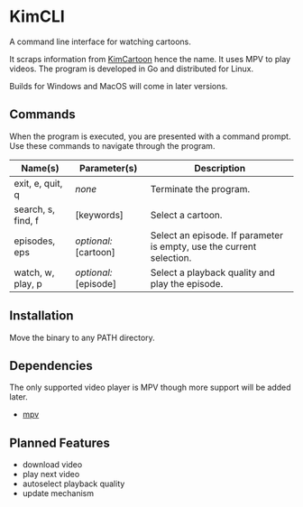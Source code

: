 # KimCLI

A command line interface for watching cartoons.

It scraps information from [KimCartoon](https://kimcartoon.li/) hence the name. It uses MPV to play videos. The program is developed in Go and distributed for Linux.

Builds for Windows and MacOS will come in later versions.

## Commands

When the program is executed, you are presented with a command prompt. Use these commands to navigate through the program.

| Name(s) | Parameter(s) | Description
| - | - | -
| exit, e, quit, q | *none* | Terminate the program.
| search, s, find, f | [keywords] | Select a cartoon.
| episodes, eps | *optional:* [cartoon] | Select an episode. If parameter is empty, use the current selection.
| watch, w, play, p | *optional:* [episode] | Select a playback quality and play the episode.


## Installation

Move the binary to any PATH directory.

## Dependencies
The only supported video player is MPV though more support will be added later.

- [mpv](https://mpv.io/)

## Planned Features
- download video
- play next video
- autoselect playback quality
- update mechanism